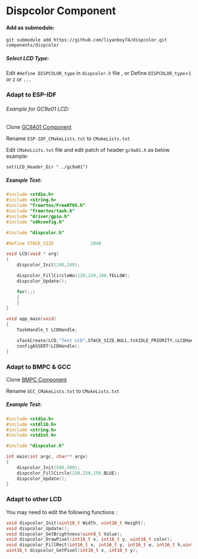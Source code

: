 # Dispcolor Component    

#### Add as submodule:

`git submodule add https://github.com/liyanboy74/dispcolor.git components/dispcolor`

##### Select LCD Type:

Edit `#define DISPCOLOR_type` in `dispcolor.h` file , or Define `DISPCOLOR_type`=`1` or `2` or `...`

### Adapt to ESP-IDF

###### Example for GC9a01 LCD:

Clone  [GC9A01 Component](https://github.com/liyanboy74/gc9a01-esp-idf) 

Rename `ESP-IDF_CMakeLists.txt` to `CMakeLists.txt`

Edit `CMakeLists.txt` file and edit patch of  header `gc9a01.h` as below example:

```
set(LCD_Header_Dir "../gc9a01")
```


##### Example Test:

```c
#include <stdio.h>
#include <string.h>
#include "freertos/FreeRTOS.h"
#include "freertos/task.h"
#include "driver/gpio.h"
#include "sdkconfig.h"

#include "dispcolor.h"

#define STACK_SIZE              2048

void LCD(void * arg)
{
    dispcolor_Init(240,240);

    dispcolor_FillCircleWu(120,120,100,YELLOW);
    dispcolor_Update();

    for(;;)
    {
    }
}

void app_main(void)
{
    TaskHandle_t LCDHandle;

    xTaskCreate(LCD,"Test LCD",STACK_SIZE,NULL,tskIDLE_PRIORITY,&LCDHandle);
    configASSERT(LCDHandle);
}

```
### Adapt to BMPC & GCC

Clone  [BMPC Component](https://github.com/liyanboy74/bmpc) 

Rename `GCC_CMakeLists.txt` to `CMakeLists.txt`

##### Example Test:
```c
#include <stdio.h>
#include <stdlib.h>
#include <string.h>
#include <stdint.h>

#include "dispcolor.h"

int main(int argc, char** argv)
{
    dispcolor_Init(500,500);
    dispcolor_FillCircle(250,250,150,BLUE);
    dispcolor_Update();
}

```



### Adapt to other LCD

You may need to edit the following functions :

```c
void dispcolor_Init(uint16_t Width, uint16_t Height);
void dispcolor_Update();
void dispcolor_SetBrightness(uint8_t Value);
void dispcolor_DrawPixel(int16_t x, int16_t y, uint16_t color);
void dispcolor_FillRect(int16_t x, int16_t y, int16_t w, int16_t h,uint16_t color);
uint16_t dispcolor_GetPixel(int16_t x, int16_t y);
```

